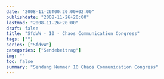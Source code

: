 ```yaml
---
date: "2008-11-26T00:20:00+02:00"
publishdate: "2008-11-26+20:00"
lastmod: "2008-11-26+20:00"
draft: false
title: "SfdvW - 10 - Chaos Communication Congress"
tags: [""]
series: ["SfdvW"]
categories: ["Sendebeitrag"]
img: ""
toc: false
summary: "Sendung Nummer 10 Chaos Communication Congress"
---
```


<div id="example"></div>
<script src="https://cdn.podlove.org/web-player/embed.js"></script>

<script>
  podlovePlayer('#example', '/blog/sfdvw10.json');
</script>

